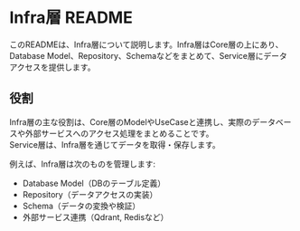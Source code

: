 # Infra層 README

このREADMEは、Infra層について説明します。Infra層はCore層の上にあり、Database Model、Repository、Schemaなどをまとめて、Service層にデータアクセスを提供します。


## 役割

Infra層の主な役割は、Core層のModelやUseCaseと連携し、実際のデータベースや外部サービスへのアクセス処理をまとめることです。  
Service層は、Infra層を通じてデータを取得・保存します。

例えば、Infra層は次のものを管理します:
- Database Model（DBのテーブル定義）
- Repository（データアクセスの実装）
- Schema（データの変換や検証）
- 外部サービス連携（Qdrant, Redisなど）